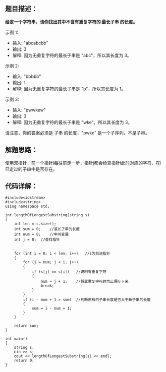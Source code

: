 ## 题目描述： ##
**给定一个字符串，请你找出其中不含有重复字符的 最长子串 的长度。**

示例 1:

- 输入: "abcabcbb"
- 输出: 3 
- 解释: 因为无重复字符的最长子串是 "abc"，所以其长度为 3。

示例 2:

- 输入: "bbbbb"
- 输出: 1
- 解释: 因为无重复字符的最长子串是 "b"，所以其长度为 1。

示例 3:

- 输入: "pwwkew"
- 输出: 3
- 解释: 因为无重复字符的最长子串是 "wke"，所以其长度为 3。

请注意，你的答案必须是 子串 的长度，"pwke" 是一个子序列，不是子串。
## 解题思路： ##
使用双指针，前一个指针i每往前走一步，指针j都会检查指针i此时对应的字符，在i已走过的子串中是否存在。
## 代码详解： ##
    #include<iostream>
	#include<string>
	using namespace std;
	
	int lengthOfLongestSubstring(string s) 
	{
	    int len = s.size();
	    int sum = 0;	//最长子串的长度
	    int num = 0;	//中间变量
	    int j = 0;	//查找指针
	    
	
	    for (int i = 0; i < len; i++)	//i为前进指针
	    {
	        for (j = num; j < i; j++)
	        {
	            if (s[j] == s[i])	//说明有重复字符
	            {
	                num = j + 1;	//将此重复字符的为止保存下来
	                break;
	            }
	        }
	        if (i - num + 1 > sum)	//判断原有的子串长度是否大于新子串的长度
	        {
	            sum = i - num + 1;
	        }
	    }
	
	    return sum;   
	}
	
	int main()
	{
	    string s;
	    cin >> s;
	    cout << lengthOfLongestSubstring(s) << endl;
	    return 0;
	}